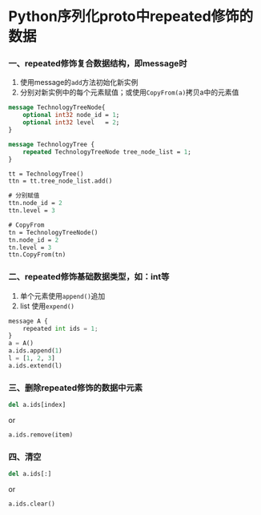 # Python序列化proto中repeated修饰的数据


### 一、repeated修饰复合数据结构，即message时

1. 使用message的`add`方法初始化新实例
2. 分别对新实例中的每个元素赋值；或使用`CopyFrom(a)`拷贝a中的元素值

```proto
message TechnologyTreeNode{
    optional int32 node_id = 1;
    optional int32 level   = 2;
}

message TechnologyTree {
    repeated TechnologyTreeNode tree_node_list = 1;
}

tt = TechnologyTree()
ttn = tt.tree_node_list.add()

# 分别赋值
ttn.node_id = 2
ttn.level = 3

# CopyFrom
tn = TechnologyTreeNode()
tn.node_id = 2
tn.level = 3
ttn.CopyFrom(tn)
```

### 二、repeated修饰基础数据类型，如：int等

1. 单个元素使用`append()`追加
2. list 使用`expend()`

```python
message A {
    repeated int ids = 1;
}
a = A()
a.ids.append(1)
l = [1, 2, 3]
a.ids.extend(l)
```

### 三、删除repeated修饰的数据中元素

```python
del a.ids[index]
```

or

```python
a.ids.remove(item)
```

### 四、清空

```python
del a.ids[:]
```

or

```python
a.ids.clear()
```